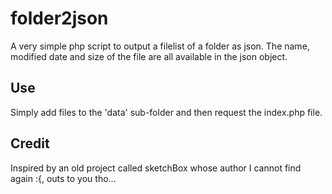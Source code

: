 folder2json
===========

A very simple php script to output a filelist of a folder as json. The name, modified date and size of the file are all available in the json object.


Use
---

Simply add files to the 'data' sub-folder and then request the index.php file.


Credit
------

Inspired by an old project called sketchBox whose author I cannot find again :{, outs to you tho...